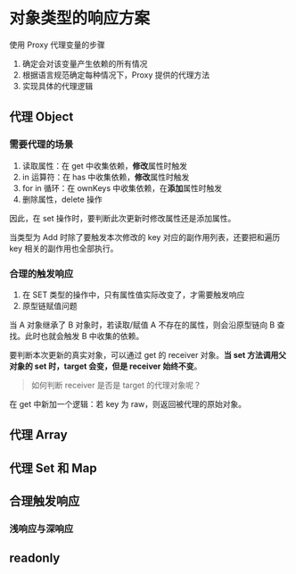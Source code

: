 # 对象类型的响应方案

使用 Proxy 代理变量的步骤

1. 确定会对该变量产生依赖的所有情况
2. 根据语言规范确定每种情况下，Proxy 提供的代理方法
3. 实现具体的代理逻辑

## 代理 Object

### 需要代理的场景

1. 读取属性：在 get 中收集依赖，**修改**属性时触发
2. in 运算符：在 has 中收集依赖，**修改**属性时触发
3. for in 循环：在 ownKeys 中收集依赖，在**添加**属性时触发
4. 删除属性，delete 操作

因此，在 set 操作时，要判断此次更新时修改属性还是添加属性。

当类型为 Add 时除了要触发本次修改的 key 对应的副作用列表，还要把和遍历 key 相关的副作用也全部执行。

### 合理的触发响应

1. 在 SET 类型的操作中，只有属性值实际改变了，才需要触发响应
2. 原型链赋值问题

当 A 对象继承了 B 对象时，若读取/赋值 A 不存在的属性，则会沿原型链向 B 查找。此时也就会触发 B 中收集的依赖。

要判断本次更新的真实对象，可以通过 get 的 receiver 对象。**当 set 方法调用父对象的 set 时，target 会变，但是 receiver 始终不变**。

> 如何判断 receiver 是否是 target 的代理对象呢？

在 get 中新加一个逻辑：若 key 为 raw，则返回被代理的原始对象。

## 代理 Array

## 代理 Set 和 Map

## 合理触发响应

### 浅响应与深响应

## readonly
